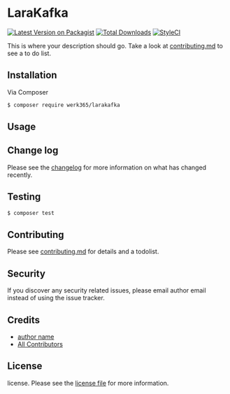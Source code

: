 # LaraKafka

[![Latest Version on Packagist][ico-version]][link-packagist]
[![Total Downloads][ico-downloads]][link-downloads]
[![StyleCI][ico-styleci]][link-styleci]

This is where your description should go. Take a look at [contributing.md](contributing.md) to see a to do list.

## Installation

Via Composer

``` bash
$ composer require werk365/larakafka
```

## Usage

## Change log

Please see the [changelog](changelog.md) for more information on what has changed recently.

## Testing

``` bash
$ composer test
```

## Contributing

Please see [contributing.md](contributing.md) for details and a todolist.

## Security

If you discover any security related issues, please email author email instead of using the issue tracker.

## Credits

- [author name][link-author]
- [All Contributors][link-contributors]

## License

license. Please see the [license file](license.md) for more information.

[ico-version]: https://img.shields.io/packagist/v/werk365/larakafka.svg?style=flat-square
[ico-downloads]: https://img.shields.io/packagist/dt/werk365/larakafka.svg?style=flat-square
[ico-travis]: https://img.shields.io/travis/werk365/larakafka/master.svg?style=flat-square
[ico-styleci]: https://styleci.io/repos/12345678/shield

[link-packagist]: https://packagist.org/packages/werk365/larakafka
[link-downloads]: https://packagist.org/packages/werk365/larakafka
[link-travis]: https://travis-ci.org/werk365/larakafka
[link-styleci]: https://styleci.io/repos/321376691
[link-author]: https://github.com/HergenD
[link-contributors]: ../../contributors
